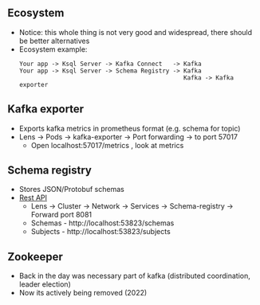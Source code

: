 ## Ecosystem
* Notice: this whole thing is not very good and widespread, there should be better alternatives
* Ecosystem example:
    ```
    Your app -> Ksql Server -> Kafka Connect   -> Kafka
    Your app -> Ksql Server -> Schema Registry -> Kafka
                                                  Kafka -> Kafka exporter 
    ```
  
## Kafka exporter
* Exports kafka metrics in prometheus format (e.g. schema for topic)
* Lens -> Pods -> kafka-exporter -> Port forwarding -> to port 57017
    * Open localhost:57017/metrics , look at metrics

## Schema registry
* Stores JSON/Protobuf schemas
* [Rest API](https://docs.confluent.io/platform/current/schema-registry/develop/api.html)
    * Lens -> Cluster -> Network -> Services -> Schema-registry -> Forward port 8081
    * Schemas - http://localhost:53823/schemas
    * Subjects - http://localhost:53823/subjects

## Zookeeper
* Back in the day was necessary part of kafka (distributed coordination, leader election) 
* Now its actively being removed (2022)

